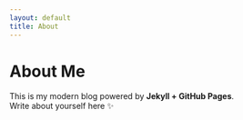 ```yaml
---
layout: default
title: About
---
```


# About Me

This is my modern blog powered by **Jekyll + GitHub Pages**.  
Write about yourself here ✨
